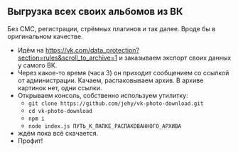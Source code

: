 ## Выгрузка всех своих альбомов из ВК

Без СМС, регистрации, стрёмных плагинов и так далее. Вроде бы в оригинальном качестве.

* Идём на https://vk.com/data_protection?section=rules&scroll_to_archive=1 и заказываем
экспорт своих данных у самого ВК.
* Через какое-то время (часа 3) он приходит сообщением со ссылкой от администрации. Качаем, распаковываем архив. В архиве картинок нет, одни ссылки.
* Открываем консоль, собственно используем утилитку:
  * `git clone https://github.com/jehy/vk-photo-download.git`
  * `cd vk-photo-download`
  * `npm i`
  * `node index.js ПУТЬ_К_ПАПКЕ_РАСПАКОВАННОГО_АРХИВА`
* ждём пока всё скачается.
* Профит!
